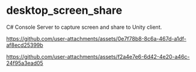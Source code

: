 # desktop_screen_share
C# Console Server to capture screen and share to Unity client.


https://github.com/user-attachments/assets/0e7f78b8-8c6a-467d-a1df-af8ecd25399b

https://github.com/user-attachments/assets/f2a4e7e6-6d42-4e20-a46c-24f95a3ead05
